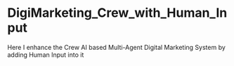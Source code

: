 # DigiMarketing_Crew_with_Human_Input
Here I enhance the Crew AI based Multi-Agent Digital Marketing System by adding Human Input into it
